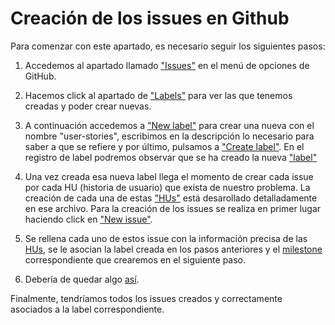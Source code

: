 
# Creación de los issues en Github

Para comenzar con este apartado, es necesario seguir los siguientes pasos:

1. Accedemos al apartado llamado ["Issues"](./images/Issues-menu.png) en el menú de opciones de GitHub.

2. Hacemos click al apartado de ["Labels"](./images/Labels-menu.png) para ver las que tenemos creadas y poder crear nuevas.

3. A continuación accedemos a ["New label"](./images/New-label.png) para crear una nueva con el nombre "user-stories", escribimos en la descripción lo necesario para saber a que se refiere y por último, pulsamos a ["Create label"](./images/Create-label.png). En el registro de label podremos observar que se ha creado la nueva ["label"](./images/label.png)

4. Una vez creada esa nueva label llega el momento de crear cada issue por cada HU (historia de usuario) que exista de nuestro problema. La creación de cada una de estas ["HUs"](./HUs/HUs.md) está desarollado detalladamente en ese archivo. Para la creación de los issues se realiza en primer lugar haciendo click en ["New issue"](./images/new-issue.png).

5. Se rellena cada uno de estos issue con la información precisa de las [HUs](./HUs/HUs.md), se le asocian la label creada en los pasos anteriores y el [milestone](./images/config-milestones.md) correspondiente que crearemos en el siguiente paso.

6. Debería de quedar algo [así](./images/issue.png).

Finalmente, tendríamos todos los issues creados y correctamente asociados a la label correspondiente.
